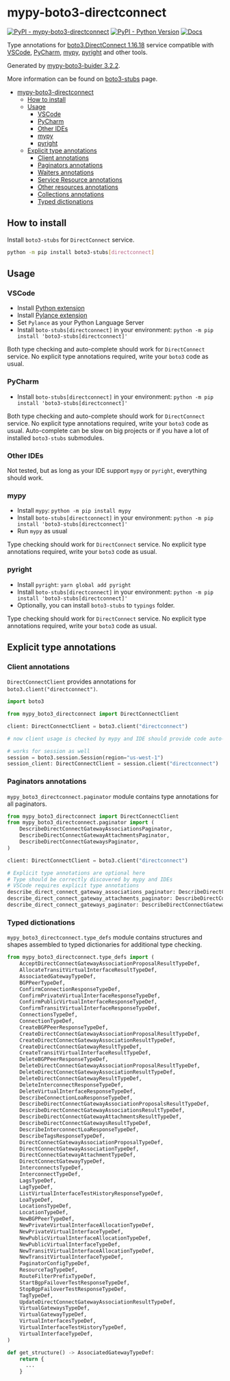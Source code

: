 # mypy-boto3-directconnect

[![PyPI - mypy-boto3-directconnect](https://img.shields.io/pypi/v/mypy-boto3-directconnect.svg?color=blue)](https://pypi.org/project/mypy-boto3-directconnect)
[![PyPI - Python Version](https://img.shields.io/pypi/pyversions/mypy-boto3-directconnect.svg?color=blue)](https://pypi.org/project/mypy-boto3-directconnect)
[![Docs](https://img.shields.io/readthedocs/mypy-boto3-builder.svg?color=blue)](https://mypy-boto3-builder.readthedocs.io/)

Type annotations for
[boto3.DirectConnect 1.16.18](https://boto3.amazonaws.com/v1/documentation/api/1.16.18/reference/services/directconnect.html#DirectConnect) service
compatible with
[VSCode](https://code.visualstudio.com/),
[PyCharm](https://www.jetbrains.com/pycharm/),
[mypy](https://github.com/python/mypy),
[pyright](https://github.com/microsoft/pyright)
and other tools.

Generated by [mypy-boto3-buider 3.2.2](https://github.com/vemel/mypy_boto3_builder).

More information can be found on [boto3-stubs](https://pypi.org/project/boto3-stubs/) page.

- [mypy-boto3-directconnect](#mypy-boto3-directconnect)
  - [How to install](#how-to-install)
  - [Usage](#usage)
    - [VSCode](#vscode)
    - [PyCharm](#pycharm)
    - [Other IDEs](#other-ides)
    - [mypy](#mypy)
    - [pyright](#pyright)
  - [Explicit type annotations](#explicit-type-annotations)
    - [Client annotations](#client-annotations)
    - [Paginators annotations](#paginators-annotations)
    - [Waiters annotations](#waiters-annotations)
    - [Service Resource annotations](#service-resource-annotations)
    - [Other resources annotations](#other-resources-annotations)
    - [Collections annotations](#collections-annotations)
    - [Typed dictionations](#typed-dictionations)

## How to install

Install `boto3-stubs` for `DirectConnect` service.

```bash
python -m pip install boto3-stubs[directconnect]
```

## Usage

### VSCode

- Install [Python extension](https://marketplace.visualstudio.com/items?itemName=ms-python.python)
- Install [Pylance extension](https://marketplace.visualstudio.com/items?itemName=ms-python.vscode-pylance)
- Set `Pylance` as your Python Language Server
- Install `boto-stubs[directconnect]` in your environment: `python -m pip install 'boto3-stubs[directconnect]'`

Both type checking and auto-complete should work for `DirectConnect` service.
No explicit type annotations required, write your `boto3` code as usual.

### PyCharm

- Install `boto-stubs[directconnect]` in your environment: `python -m pip install 'boto3-stubs[directconnect]'`

Both type checking and auto-complete should work for `DirectConnect` service.
No explicit type annotations required, write your `boto3` code as usual.
Auto-complete can be slow on big projects or if you have a lot of installed `boto3-stubs` submodules.

### Other IDEs

Not tested, but as long as your IDE support `mypy` or `pyright`, everything should work.

### mypy

- Install `mypy`: `python -m pip install mypy`
- Install `boto-stubs[directconnect]` in your environment: `python -m pip install 'boto3-stubs[directconnect]'`
- Run `mypy` as usual

Type checking should work for `DirectConnect` service.
No explicit type annotations required, write your `boto3` code as usual.

### pyright

- Install `pyright`: `yarn global add pyright`
- Install `boto-stubs[directconnect]` in your environment: `python -m pip install 'boto3-stubs[directconnect]'`
- Optionally, you can install `boto3-stubs` to `typings` folder.

Type checking should work for `DirectConnect` service.
No explicit type annotations required, write your `boto3` code as usual.

## Explicit type annotations

### Client annotations

`DirectConnectClient` provides annotations for `boto3.client("directconnect")`.

```python
import boto3

from mypy_boto3_directconnect import DirectConnectClient

client: DirectConnectClient = boto3.client("directconnect")

# now client usage is checked by mypy and IDE should provide code auto-complete

# works for session as well
session = boto3.session.Session(region="us-west-1")
session_client: DirectConnectClient = session.client("directconnect")
```

### Paginators annotations

`mypy_boto3_directconnect.paginator` module contains type annotations for all paginators.

```python
from mypy_boto3_directconnect import DirectConnectClient
from mypy_boto3_directconnect.paginator import (
    DescribeDirectConnectGatewayAssociationsPaginator,
    DescribeDirectConnectGatewayAttachmentsPaginator,
    DescribeDirectConnectGatewaysPaginator,
)

client: DirectConnectClient = boto3.client("directconnect")

# Explicit type annotations are optional here
# Type should be correctly discovered by mypy and IDEs
# VSCode requires explicit type annotations
describe_direct_connect_gateway_associations_paginator: DescribeDirectConnectGatewayAssociationsPaginator = client.get_paginator("describe_direct_connect_gateway_associations")
describe_direct_connect_gateway_attachments_paginator: DescribeDirectConnectGatewayAttachmentsPaginator = client.get_paginator("describe_direct_connect_gateway_attachments")
describe_direct_connect_gateways_paginator: DescribeDirectConnectGatewaysPaginator = client.get_paginator("describe_direct_connect_gateways")
```







### Typed dictionations

`mypy_boto3_directconnect.type_defs` module contains structures and shapes assembled
to typed dictionaries for additional type checking.

```python
from mypy_boto3_directconnect.type_defs import (
    AcceptDirectConnectGatewayAssociationProposalResultTypeDef,
    AllocateTransitVirtualInterfaceResultTypeDef,
    AssociatedGatewayTypeDef,
    BGPPeerTypeDef,
    ConfirmConnectionResponseTypeDef,
    ConfirmPrivateVirtualInterfaceResponseTypeDef,
    ConfirmPublicVirtualInterfaceResponseTypeDef,
    ConfirmTransitVirtualInterfaceResponseTypeDef,
    ConnectionsTypeDef,
    ConnectionTypeDef,
    CreateBGPPeerResponseTypeDef,
    CreateDirectConnectGatewayAssociationProposalResultTypeDef,
    CreateDirectConnectGatewayAssociationResultTypeDef,
    CreateDirectConnectGatewayResultTypeDef,
    CreateTransitVirtualInterfaceResultTypeDef,
    DeleteBGPPeerResponseTypeDef,
    DeleteDirectConnectGatewayAssociationProposalResultTypeDef,
    DeleteDirectConnectGatewayAssociationResultTypeDef,
    DeleteDirectConnectGatewayResultTypeDef,
    DeleteInterconnectResponseTypeDef,
    DeleteVirtualInterfaceResponseTypeDef,
    DescribeConnectionLoaResponseTypeDef,
    DescribeDirectConnectGatewayAssociationProposalsResultTypeDef,
    DescribeDirectConnectGatewayAssociationsResultTypeDef,
    DescribeDirectConnectGatewayAttachmentsResultTypeDef,
    DescribeDirectConnectGatewaysResultTypeDef,
    DescribeInterconnectLoaResponseTypeDef,
    DescribeTagsResponseTypeDef,
    DirectConnectGatewayAssociationProposalTypeDef,
    DirectConnectGatewayAssociationTypeDef,
    DirectConnectGatewayAttachmentTypeDef,
    DirectConnectGatewayTypeDef,
    InterconnectsTypeDef,
    InterconnectTypeDef,
    LagsTypeDef,
    LagTypeDef,
    ListVirtualInterfaceTestHistoryResponseTypeDef,
    LoaTypeDef,
    LocationsTypeDef,
    LocationTypeDef,
    NewBGPPeerTypeDef,
    NewPrivateVirtualInterfaceAllocationTypeDef,
    NewPrivateVirtualInterfaceTypeDef,
    NewPublicVirtualInterfaceAllocationTypeDef,
    NewPublicVirtualInterfaceTypeDef,
    NewTransitVirtualInterfaceAllocationTypeDef,
    NewTransitVirtualInterfaceTypeDef,
    PaginatorConfigTypeDef,
    ResourceTagTypeDef,
    RouteFilterPrefixTypeDef,
    StartBgpFailoverTestResponseTypeDef,
    StopBgpFailoverTestResponseTypeDef,
    TagTypeDef,
    UpdateDirectConnectGatewayAssociationResultTypeDef,
    VirtualGatewaysTypeDef,
    VirtualGatewayTypeDef,
    VirtualInterfacesTypeDef,
    VirtualInterfaceTestHistoryTypeDef,
    VirtualInterfaceTypeDef,
)

def get_structure() -> AssociatedGatewayTypeDef:
    return {
      ...
    }
```
